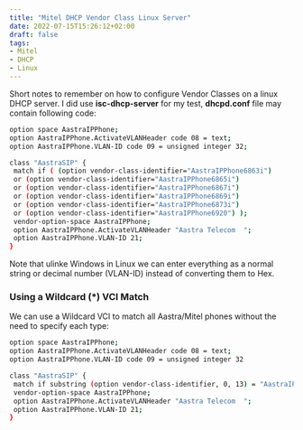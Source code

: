 ```yaml
---
title: "Mitel DHCP Vendor Class Linux Server"
date: 2022-07-15T15:26:12+02:00
draft: false
tags:
- Mitel
- DHCP
- Linux
---
```


Short notes to remember on how to configure Vendor Classes on a linux DHCP server. I did use **isc-dhcp-server** for my test, **dhcpd.conf** file may contain following code:
```bash
option space AastraIPPhone;
option AastraIPPhone.ActivateVLANHeader code 08 = text;
option AastraIPPhone.VLAN-ID code 09 = unsigned integer 32;

class "AastraSIP" {
 match if ( (option vendor-class-identifier="AastraIPPhone6863i")
 or (option vendor-class-identifier="AastraIPPhone6865i")
 or (option vendor-class-identifier="AastraIPPhone6867i")
 or (option vendor-class-identifier="AastraIPPhone6869i")
 or (option vendor-class-identifier="AastraIPPhone6873i")
 or (option vendor-class-identifier="AastraIPPhone6920") );
 vendor-option-space AastraIPPhone;
 option AastraIPPhone.ActivateVLANHeader "Aastra Telecom  ";
 option AastraIPPhone.VLAN-ID 21;
}
```

Note that ulinke Windows in Linux we can enter everything as a normal string or decimal number (VLAN-ID) instead of converting them to Hex.

### Using a Wildcard (*) VCI Match
We can use a Wildcard VCI to match all Aastra/Mitel phones without the need to specify each type:
```bash
option space AastraIPPhone;
option AastraIPPhone.ActivateVLANHeader code 08 = text;
option AastraIPPhone.VLAN-ID code 09 = unsigned integer 32

class "AastraSIP" {
 match if substring (option vendor-class-identifier, 0, 13) = "AastraIPPhone";
 vendor-option-space AastraIPPhone;
 option AastraIPPhone.ActivateVLANHeader "Aastra Telecom  ";
 option AastraIPPhone.VLAN-ID 21;
}
```
